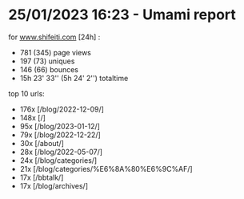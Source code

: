 # 25/01/2023 16:23 - Umami report
for www.shifeiti.com [24h] :

 - 781 (345) page views
 - 197 (73) uniques
 - 146 (66) bounces
 - 15h 23' 33'' (5h 24' 2'') totaltime


top 10 urls:
 - 176x [/blog/2022-12-09/]
 - 148x [/]
 - 95x [/blog/2023-01-12/]
 - 79x [/blog/2022-12-22/]
 - 30x [/about/]
 - 28x [/blog/2022-05-07/]
 - 24x [/blog/categories/]
 - 21x [/blog/categories/%E6%8A%80%E6%9C%AF/]
 - 17x [/bbtalk/]
 - 17x [/blog/archives/]


